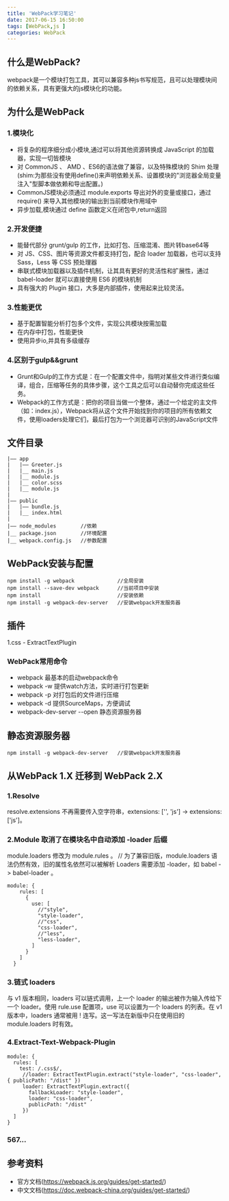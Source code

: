```yaml
---
title: 'WebPack学习笔记'
date: 2017-06-15 16:50:00
tags: [WebPack,js ]
categories: WebPack
---
```


## 什么是WebPack?

webpack是一个模块打包工具，其可以兼容多种js书写规范，且可以处理模块间的依赖关系，具有更强大的js模块化的功能。

## 为什么是WebPack 

### 1.模块化 

- 将复杂的程序细分成小模块,通过可以将其他资源转换成 JavaScript 的加载器，实现一切皆模块
- 对 CommonJS 、 AMD 、ES6的语法做了兼容，以及特殊模块的 Shim 处理(shim:为那些没有使用define()来声明依赖关系、设置模块的"浏览器全局变量注入"型脚本做依赖和导出配置。) 
- CommonJS模块必须通过 module.exports 导出对外的变量或接口，通过 require() 来导入其他模块的输出到当前模块作用域中
- 异步加载,模块通过 define 函数定义在闭包中,return返回

<!-- more -->

### 2.开发便捷 

- 能替代部分 grunt/gulp 的工作，比如打包、压缩混淆、图片转base64等
- 对 JS、CSS、图片等资源文件都支持打包，配合 loader 加载器，也可以支持 Sass，Less 等 CSS 预处理器
- 串联式模块加载器以及插件机制，让其具有更好的灵活性和扩展性，通过 babel-loader 就可以直接使用 ES6 的模块机制
- 具有强大的 Plugin 接口，大多是内部插件，使用起来比较灵活。 

### 3.性能更优 

- 基于配置智能分析打包多个文件，实现公共模块按需加载
- 在内存中打包，性能更快
- 使用异步io,并具有多级缓存

### 4.区别于gulp&&grunt 

- Grunt和Gulp的工作方式是：在一个配置文件中，指明对某些文件进行类似编译，组合，压缩等任务的具体步骤，这个工具之后可以自动替你完成这些任务。
- Webpack的工作方式是：把你的项目当做一个整体，通过一个给定的主文件（如：index.js），Webpack将从这个文件开始找到你的项目的所有依赖文件，使用loaders处理它们，最后打包为一个浏览器可识别的JavaScript文件

## 文件目录
    |—— app
    |   |—— Greeter.js
    |   |__ main.js
    |   |__ module.js
    |   |__ color.scss
    |   |__ module.js
    |
    |—— public
    |   |—— bundle.js
    |   |__ index.html
    |
    |—— node_modules        //依赖
    |__ package.json        //环境配置
    |__ webpack.config.js   //参数配置

## WebPack安装与配置

    npm install -g webpack              //全局安装
    npm install --save-dev webpack      //当前项目中安装
    npm install                         //安装依赖
    npm install -g webpack-dev-server   //安装webpack开发服务器

## 插件

1.css - ExtractTextPlugin

### WebPack常用命令 

- webpack 最基本的启动webpack命令
- webpack -w 提供watch方法，实时进行打包更新
- webpack -p 对打包后的文件进行压缩
- webpack -d 提供SourceMaps，方便调试
- webpack-dev-server --open 静态资源服务器

## 静态资源服务器
    npm install -g webpack-dev-server   //安装webpack开发服务器 

## 从WebPack 1.X 迁移到 WebPack 2.X

### 1.Resolve
resolve.extensions 不再需要传入空字符串，extensions: ['', 'js'] -> extensions: ['js']。

### 2.Module 取消了在模块名中自动添加 -loader 后缀
module.loaders 修改为 module.rules 。
// 为了兼容旧版，module.loaders 语法仍然有效，旧的属性名依然可以被解析
Loaders 需要添加 -loader，如 babel -> babel-loader 。

    module: {
        rules: [
          {
            use: [
              //"style",
              "style-loader",
              //"css",
              "css-loader",
              //"less",
              "less-loader",
            ]
          }
        ]
      }

### 3.链式 loaders 
与 v1 版本相同，loaders 可以链式调用，上一个 loader 的输出被作为输入传给下一个 loader。使用 rule.use 配置项，use 可以设置为一个 loaders 的列表。在 v1 版本中，loaders 通常被用 ! 连写。这一写法在新版中只在使用旧的 module.loaders 时有效。

### 4.Extract-Text-Webpack-Plugin

    module: {
      rules: [
        test: /.css$/,
         //loader: ExtractTextPlugin.extract("style-loader", "css-loader", { publicPath: "/dist" })
         loader: ExtractTextPlugin.extract({
           fallbackLoader: "style-loader",
           loader: "css-loader",
           publicPath: "/dist"
         })
      ]
    } 

### 567...

## 参考资料

- 官方文档(https://webpack.js.org/guides/get-started/)
- 中文文档(https://doc.webpack-china.org/guides/get-started/)
